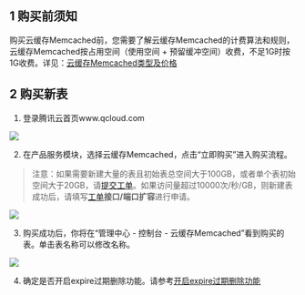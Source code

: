 ## 1  购买前须知
购买云缓存Memcached前，您需要了解云缓存Memcached的计费算法和规则，云缓存Memcached按占用空间（使用空间 + 预留缓冲空间）收费，不足1G时按1G收费。详见：[云缓存Memcached类型及价格](/doc/product/241/类型及价格)


## 2 购买新表
1. 登录腾讯云首页www.qcloud.com

![](//qzonestyle.gtimg.cn/qzone/vas/opensns/res/img/NoSQLBuy1.png)

2. 在产品服务模块，选择云缓存Memcached，点击“立即购买”进入购买流程。

>注意：如果需要新建大量的表且初始表总空间大于100GB，或者单个表初始空间大于20GB，请[提交工单](http://console.qcloud.com/ticket)。如果访问量超过10000次/秒/GB，则新建表成功后，请填写[工单](/doc/product/282/联系我们#4-开发者运维需求申请)**接口/端口扩容**进行申请。

![](//qzonestyle.gtimg.cn/qzone/vas/opensns/res/img/NoSQLBuy2.jpg)

3. 购买成功后，你将在“管理中心 - 控制台 - 云缓存Memcached”看到购买的表。单击表名称可以修改名称。

![](//qzonestyle.gtimg.cn/qzone/vas/opensns/res/img/NoSQLBuy3.png)

4. 确定是否开启expire过期删除功能。请参考[开启expire过期删除功能](/doc/product/241/云缓存Memcached管理#5-开启expire过期删除)